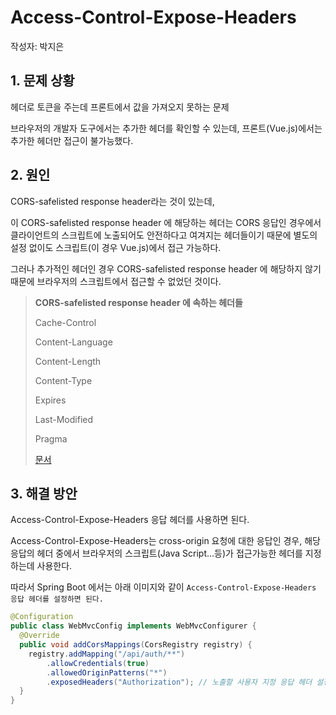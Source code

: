 # Access-Control-Expose-Headers
작성자: 박지은
## 1. 문제 상황

헤더로 토큰을 주는데 프론트에서 값을 가져오지 못하는 문제

브라우저의 개발자 도구에서는 추가한 헤더를 확인할 수 있는데, 프론트(Vue.js)에서는 추가한 헤더만 접근이 불가능했다.

## 2. 원인

CORS-safelisted response header라는 것이 있는데,

이 CORS-safelisted response header 에 해당하는 헤더는 CORS 응답인 경우에서 클라이언트의 스크립트에 노출되어도 안전하다고 여겨지는 헤더들이기 때문에 별도의 설정 없이도 스크립트(이 경우 Vue.js)에서 접근 가능하다.

그러나 추가적인 헤더인 경우 CORS-safelisted response header 에 해당하지 않기 때문에 브라우저의 스크립트에서 접근할 수 없었던 것이다.

> **CORS-safelisted response header 에 속하는 헤더들**
>
>
> Cache-Control
>
> Content-Language
>
> Content-Length
>
> Content-Type
>
> Expires
>
> Last-Modified
>
> Pragma
>
> [문서](https://developer.mozilla.org/en-US/docs/Glossary/CORS-safelisted_response_header)
>

## 3. 해결 방안

Access-Control-Expose-Headers 응답 헤더를 사용하면 된다.

Access-Control-Expose-Headers는 cross-origin 요청에 대한 응답인 경우, 해당 응답의 헤더 중에서 브라우저의 스크립트(Java Script...등)가 접근가능한 헤더를 지정하는데 사용한다.

따라서 Spring Boot 에서는 아래 이미지와 같이 `Access-Control-Expose-Headers 응답 헤더를 설정하면 된다.`

```java
@Configuration
public class WebMvcConfig implements WebMvcConfigurer {
  @Override
  public void addCorsMappings(CorsRegistry registry) {
    registry.addMapping("/api/auth/**")
        .allowCredentials(true)
        .allowedOriginPatterns("*")
        .exposedHeaders("Authorization"); // 노출할 사용자 지정 응답 헤더 설정
  }
}
```
